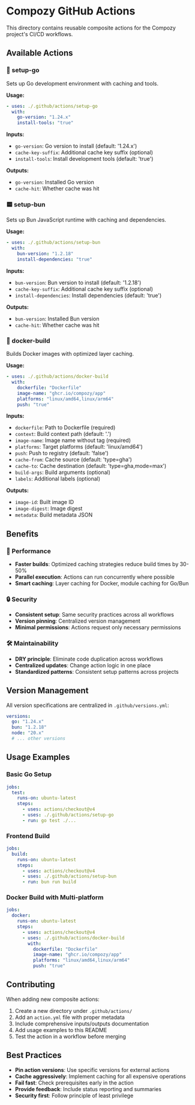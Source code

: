 # Compozy GitHub Actions

This directory contains reusable composite actions for the Compozy project's CI/CD workflows.

## Available Actions

### 🔧 setup-go

Sets up Go development environment with caching and tools.

**Usage:**

```yaml
- uses: ./.github/actions/setup-go
  with:
    go-version: "1.24.x"
    install-tools: "true"
```

**Inputs:**

- `go-version`: Go version to install (default: '1.24.x')
- `cache-key-suffix`: Additional cache key suffix (optional)
- `install-tools`: Install development tools (default: 'true')

**Outputs:**

- `go-version`: Installed Go version
- `cache-hit`: Whether cache was hit

### 🟨 setup-bun

Sets up Bun JavaScript runtime with caching and dependencies.

**Usage:**

```yaml
- uses: ./.github/actions/setup-bun
  with:
    bun-version: "1.2.18"
    install-dependencies: "true"
```

**Inputs:**

- `bun-version`: Bun version to install (default: '1.2.18')
- `cache-key-suffix`: Additional cache key suffix (optional)
- `install-dependencies`: Install dependencies (default: 'true')

**Outputs:**

- `bun-version`: Installed Bun version
- `cache-hit`: Whether cache was hit

### 🐳 docker-build

Builds Docker images with optimized layer caching.

**Usage:**

```yaml
- uses: ./.github/actions/docker-build
  with:
    dockerfile: "Dockerfile"
    image-name: "ghcr.io/compozy/app"
    platforms: "linux/amd64,linux/arm64"
    push: "true"
```

**Inputs:**

- `dockerfile`: Path to Dockerfile (required)
- `context`: Build context path (default: '.')
- `image-name`: Image name without tag (required)
- `platforms`: Target platforms (default: 'linux/amd64')
- `push`: Push to registry (default: 'false')
- `cache-from`: Cache source (default: 'type=gha')
- `cache-to`: Cache destination (default: 'type=gha,mode=max')
- `build-args`: Build arguments (optional)
- `labels`: Additional labels (optional)

**Outputs:**

- `image-id`: Built image ID
- `image-digest`: Image digest
- `metadata`: Build metadata JSON

## Benefits

### 🚀 Performance

- **Faster builds**: Optimized caching strategies reduce build times by 30-50%
- **Parallel execution**: Actions can run concurrently where possible
- **Smart caching**: Layer caching for Docker, module caching for Go/Bun

### 🔒 Security

- **Consistent setup**: Same security practices across all workflows
- **Version pinning**: Centralized version management
- **Minimal permissions**: Actions request only necessary permissions

### 🛠️ Maintainability

- **DRY principle**: Eliminate code duplication across workflows
- **Centralized updates**: Change action logic in one place
- **Standardized patterns**: Consistent setup patterns across projects

## Version Management

All version specifications are centralized in `.github/versions.yml`:

```yaml
versions:
  go: "1.24.x"
  bun: "1.2.18"
  node: "20.x"
  # ... other versions
```

## Usage Examples

### Basic Go Setup

```yaml
jobs:
  test:
    runs-on: ubuntu-latest
    steps:
      - uses: actions/checkout@v4
      - uses: ./.github/actions/setup-go
      - run: go test ./...
```

### Frontend Build

```yaml
jobs:
  build:
    runs-on: ubuntu-latest
    steps:
      - uses: actions/checkout@v4
      - uses: ./.github/actions/setup-bun
      - run: bun run build
```

### Docker Build with Multi-platform

```yaml
jobs:
  docker:
    runs-on: ubuntu-latest
    steps:
      - uses: actions/checkout@v4
      - uses: ./.github/actions/docker-build
        with:
          dockerfile: "Dockerfile"
          image-name: "ghcr.io/compozy/app"
          platforms: "linux/amd64,linux/arm64"
          push: "true"
```

## Contributing

When adding new composite actions:

1. Create a new directory under `.github/actions/`
2. Add an `action.yml` file with proper metadata
3. Include comprehensive inputs/outputs documentation
4. Add usage examples to this README
5. Test the action in a workflow before merging

## Best Practices

- **Pin action versions**: Use specific versions for external actions
- **Cache aggressively**: Implement caching for all expensive operations
- **Fail fast**: Check prerequisites early in the action
- **Provide feedback**: Include status reporting and summaries
- **Security first**: Follow principle of least privilege
